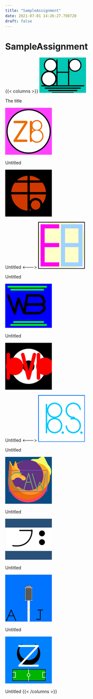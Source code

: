 ```yaml
---
title: "SampleAssignment"
date: 2021-07-01 14:26:27.798720
draft: false
---
```


# SampleAssignment
{{< columns >}}
[![The title](./images/thumb_3af50d2f-daa2-11eb-816c-60f262b60b65.png)](3b379380-daa2-11eb-a1ce-60f262b60b65)

The title

[![Untitled](./images/thumb_3afdbeb9-daa2-11eb-9f67-60f262b60b65.png)](3b379381-daa2-11eb-8bba-60f262b60b65)

Untitled

[![Untitled](./images/thumb_3b02eee0-daa2-11eb-a4f5-60f262b60b65.png)](3b37ba8e-daa2-11eb-9bd3-60f262b60b65)

Untitled
<--->
[![Untitled](./images/thumb_3b08950e-daa2-11eb-b6e4-60f262b60b65.png)](3b37e18e-daa2-11eb-8b4a-60f262b60b65)

Untitled

[![Untitled](./images/thumb_3b0e3990-daa2-11eb-9e79-60f262b60b65.png)](3b37e18f-daa2-11eb-ad1d-60f262b60b65)

Untitled

[![Untitled](./images/thumb_3b1390bf-daa2-11eb-9abf-60f262b60b65.png)](3b3808a4-daa2-11eb-a789-60f262b60b65)

Untitled
<--->
[![Untitled](./images/thumb_3b19ab3e-daa2-11eb-9bf9-60f262b60b65.png)](3b3808a5-daa2-11eb-ac23-60f262b60b65)

Untitled

[![Untitled](./images/thumb_3b1e8d37-daa2-11eb-9efe-60f262b60b65.png)](3b383002-daa2-11eb-afb0-60f262b60b65)

Untitled

[![Untitled](./images/thumb_3b251cf4-daa2-11eb-9049-60f262b60b65.png)](3b383003-daa2-11eb-aaec-60f262b60b65)

Untitled

[![Untitled](./images/thumb_3b2c7026-daa2-11eb-9233-60f262b60b65.png)](3b3856ab-daa2-11eb-80d3-60f262b60b65)

Untitled

[![Untitled](./images/thumb_3b315202-daa2-11eb-8a44-60f262b60b65.png)](3b3856ac-daa2-11eb-b21f-60f262b60b65)

Untitled
{{< /columns >}}